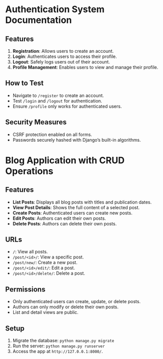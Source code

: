 # Authentication System Documentation

## Features
1. **Registration**: Allows users to create an account.
2. **Login**: Authenticates users to access their profile.
3. **Logout**: Safely logs users out of their account.
4. **Profile Management**: Enables users to view and manage their profile.

## How to Test
- Navigate to `/register` to create an account.
- Test `/login` and `/logout` for authentication.
- Ensure `/profile` only works for authenticated users.

## Security Measures
- CSRF protection enabled on all forms.
- Passwords securely hashed with Django’s built-in algorithms.


# Blog Application with CRUD Operations

## Features
- **List Posts**: Displays all blog posts with titles and publication dates.
- **View Post Details**: Shows the full content of a selected post.
- **Create Posts**: Authenticated users can create new posts.
- **Edit Posts**: Authors can edit their own posts.
- **Delete Posts**: Authors can delete their own posts.

## URLs
- `/`: View all posts.
- `/post/<id>/`: View a specific post.
- `/post/new/`: Create a new post.
- `/post/<id>/edit/`: Edit a post.
- `/post/<id>/delete/`: Delete a post.

## Permissions
- Only authenticated users can create, update, or delete posts.
- Authors can only modify or delete their own posts.
- List and detail views are public.

## Setup
1. Migrate the database: `python manage.py migrate`
2. Run the server: `python manage.py runserver`
3. Access the app at `http://127.0.0.1:8000/`.


